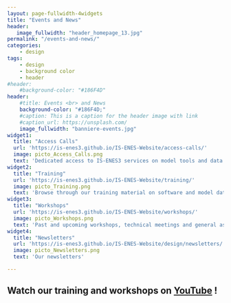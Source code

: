 ```yaml
---
layout: page-fullwidth-4widgets
title: "Events and News"
header:
   image_fullwidth: "header_homepage_13.jpg"
permalink: "/events-and-news/"
categories:
    - design
tags:
    - design
    - background color
    - header
#header:
    #background-color: "#186F4D"
header:
    #title: Events <br> and News
    background-color: "#186F4D;"
    #caption: This is a caption for the header image with link
    #caption_url: https://unsplash.com/
    image_fullwidth: "banniere-events.jpg"
widget1:
  title: "Access Calls"
  url: 'https://is-enes3.github.io/IS-ENES-Website/access-calls/'
  image: picto_Access_Calls.png
  text: 'Dedicated access to IS-ENES3 services on model tools and data analytics service'
widget2:
  title: "Training"
  url: 'https://is-enes3.github.io/IS-ENES-Website/training/'
  image: picto_Training.png
  text: 'Browse through our training material on software and model data'
widget3:
  title: "Workshops"
  url: 'https://is-enes3.github.io/IS-ENES-Website/workshops/'
  image: picto_Workshops.png
  text: 'Past and upcoming workshops, technical meetings and general assemblies'
widget4:
  title: "Newsletters"
  url: 'https://is-enes3.github.io/IS-ENES-Website/design/newsletters/'
  image: picto_Newsletters.png
  text: 'Our newsletters'

---
```


## Watch our training and workshops on [YouTube](https://is-enes3.github.io/IS-ENES-Website/lectures-tutorials-webinars/) !
